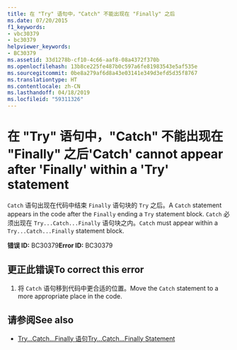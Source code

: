```yaml
---
title: 在 "Try" 语句中，"Catch" 不能出现在 "Finally" 之后
ms.date: 07/20/2015
f1_keywords:
- vbc30379
- bc30379
helpviewer_keywords:
- BC30379
ms.assetid: 33d1278b-cf10-4c66-aaf8-08a4372f370b
ms.openlocfilehash: 13b8ce225fe487b0c597a6fe81983543e5af535e
ms.sourcegitcommit: 0be8a279af6d8a43e03141e349d3efd5d35f8767
ms.translationtype: HT
ms.contentlocale: zh-CN
ms.lasthandoff: 04/18/2019
ms.locfileid: "59311326"
---
```

# <a name="catch-cannot-appear-after-finally-within-a-try-statement"></a><span data-ttu-id="53716-102">在 "Try" 语句中，"Catch" 不能出现在 "Finally" 之后</span><span class="sxs-lookup"><span data-stu-id="53716-102">'Catch' cannot appear after 'Finally' within a 'Try' statement</span></span>
<span data-ttu-id="53716-103">`Catch` 语句出现在代码中结束 `Finally` 语句块的 `Try` 之后。</span><span class="sxs-lookup"><span data-stu-id="53716-103">A `Catch` statement appears in the code after the `Finally` ending a `Try` statement block.</span></span> <span data-ttu-id="53716-104">`Catch` 必须出现在 `Try...Catch...Finally` 语句块之内。</span><span class="sxs-lookup"><span data-stu-id="53716-104">`Catch` must appear within a `Try...Catch...Finally` statement block.</span></span>  
  
 <span data-ttu-id="53716-105">**错误 ID:** BC30379</span><span class="sxs-lookup"><span data-stu-id="53716-105">**Error ID:** BC30379</span></span>  
  
## <a name="to-correct-this-error"></a><span data-ttu-id="53716-106">更正此错误</span><span class="sxs-lookup"><span data-stu-id="53716-106">To correct this error</span></span>  
  
1. <span data-ttu-id="53716-107">将 `Catch` 语句移到代码中更合适的位置。</span><span class="sxs-lookup"><span data-stu-id="53716-107">Move the `Catch` statement to a more appropriate place in the code.</span></span>  
  
## <a name="see-also"></a><span data-ttu-id="53716-108">请参阅</span><span class="sxs-lookup"><span data-stu-id="53716-108">See also</span></span>

- [<span data-ttu-id="53716-109">Try...Catch...Finally 语句</span><span class="sxs-lookup"><span data-stu-id="53716-109">Try...Catch...Finally Statement</span></span>](../../visual-basic/language-reference/statements/try-catch-finally-statement.md)
